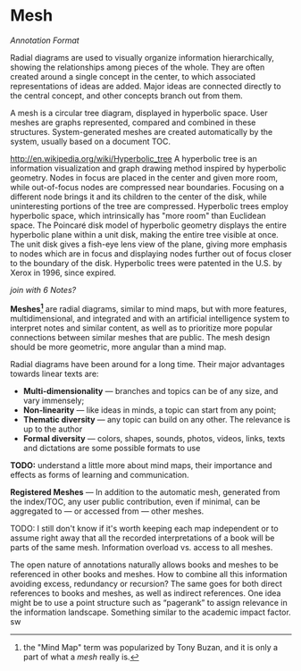# Mesh
*Annotation Format*

Radial diagrams are used to visually organize information hierarchically, showing the relationships among pieces of the whole. They are often created around a single concept in the center, to which associated representations of ideas are added. Major ideas are connected directly to the central concept, and other concepts branch out from them.

A mesh is a circular tree diagram, displayed in hyperbolic space. User meshes are graphs represented, compared and combined in these structures. System-generated meshes are created automatically by the system, usually based on a document TOC.

http://en.wikipedia.org/wiki/Hyperbolic_tree
A hyperbolic tree is an information visualization and graph drawing method inspired by hyperbolic geometry. Nodes in focus are placed in the center and given more room, while out-of-focus nodes are compressed near  boundaries. Focusing on a different node brings it and its children to the center of the disk, while uninteresting portions of the tree are compressed. Hyperbolic trees employ hyperbolic space, which intrinsically has "more room" than Euclidean space. The Poincaré disk model of hyperbolic geometry displays the entire hyperbolic plane within a unit disk, making the entire tree visible at once. The unit disk gives a fish-eye lens view of the plane, giving more emphasis to nodes which are in focus and displaying nodes further out of focus closer to the boundary of the disk. Hyperbolic trees were patented in the U.S. by Xerox in 1996, since expired.

*join with 6 Notes?*

**Meshes[^1]** are radial diagrams, similar to mind maps, but with more features, multidimensional, and integrated and with an artificial intelligence system to interpret notes and similar content, as well as to prioritize more popular connections between similar meshes that are public.
The mesh design should be more geometric, more angular than a mind map.

Radial diagrams have been around for a long time. Their major advantages towards linear texts are:
- **Multi-dimensionality** — branches and topics can be of any size, and vary immensely;
- **Non-linearity** — like ideas in minds, a topic can start from any point;
- **Thematic diversity** — any topic can build on any other. The relevance is up to the author
- **Formal diversity** — colors, shapes, sounds, photos, videos, links, texts and dictations are some possible formats to use

[^1]: the "Mind Map" term was popularized by Tony Buzan, and it is only a part of what a *mesh* really is.

**TODO:** understand a little more about mind maps, their importance and effects as forms of learning and communication.

**Registered Meshes** — In addition to the automatic mesh, generated from the index/TOC, any user public contribution, even if minimal, can be aggregated to — or accessed from — other meshes.

TODO: I still don't know if it's worth keeping each map independent or to assume right away that all the recorded interpretations of a book will be parts of the same mesh. Information overload vs. access to all meshes.

The open nature of annotations naturally allows books and meshes to be referenced in other books and meshes. How to combine all this information avoiding excess, redundancy or recursion? The same goes for both direct references to books and meshes, as well as indirect references. One idea might be to use a point structure such as “pagerank” to assign relevance in the information landscape. Something similar to the academic impact factor.
sw
